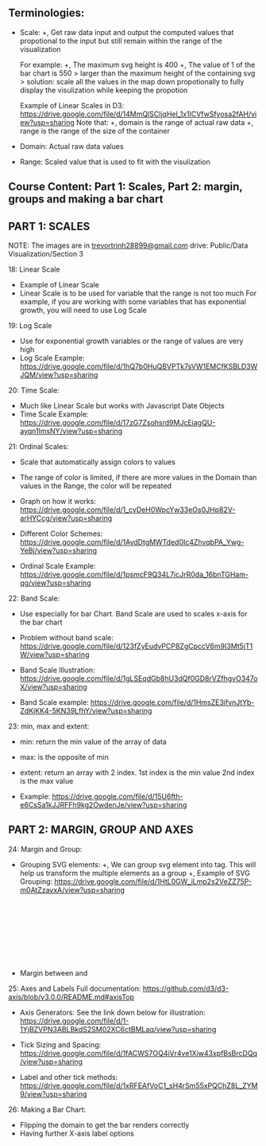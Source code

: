 ## Terminologies:

- Scale:
  +, Get raw data input and output the computed values that
  propotional to the input but still remain within the range of the visualization

  For example:
  +, The maximum svg height is 400
  +, The value of 1 of the bar chart is 550 > larger than the maximum
  height of the containing svg > solution: scale all the values in the map down propotionally
  to fully display the visulization while keeping the propotion

  Example of Linear Scales in D3: https://drive.google.com/file/d/14MmQlSCIjqHel_1x1lCVfwSfyosa2fAH/view?usp=sharing
  Note that:
  +, domain is the range of actual raw data
  +, range is the range of the size of the container

- Domain: Actual raw data values
- Range: Scaled value that is used to fit with the visulization

## Course Content: Part 1: Scales, Part 2: margin, groups and making a bar chart

## PART 1: SCALES

NOTE: The images are in trevortrinh28899@gmail.com drive: Public/Data Visualization/Section 3

18: Linear Scale

- Example of Linear Scale
- Linear Scale is to be used for variable that the range is not too much
  For example, if you are working with some variables that has exponential growth, you will
  need to use Log Scale

19: Log Scale

- Use for exponential growth variables or the range of values are very high
- Log Scale Example:
  https://drive.google.com/file/d/1hQ7b0HuQBVPTk7sVW1EMCfKSBLD3WJQM/view?usp=sharing

20: Time Scale:

- Much like Linear Scale but works with Javascript Date Objects
- Time Scale Example:
  https://drive.google.com/file/d/17zG7Zsohsrd9MJcEiagQU-ayqn1lmsNY/view?usp=sharing

21: Ordinal Scales:

- Scale that automatically assign colors to values
- The range of color is limited, if there are more values in the Domain than
  values in the Range, the color will be repeated

- Graph on how it works:
  https://drive.google.com/file/d/1_cvDeH0WpcYw33eOs0JHp82V-arHYCcg/view?usp=sharing
- Different Color Schemes:
  https://drive.google.com/file/d/1AydDtgMWTded0Ic4ZhvqbPA_Ywg-YeBj/view?usp=sharing
- Ordinal Scale Example:
  https://drive.google.com/file/d/1psmcF9Q34L7icJrR0da_16bnTGHam-qg/view?usp=sharing

22: Band Scale:

- Use especially for bar Chart. Band Scale are used to scales x-axis for the bar chart

- Problem without band scale:
  https://drive.google.com/file/d/123fZyEudvPCP8ZgCpccV6m9I3Mt5jT1W/view?usp=sharing
- Band Scale Illustration:
  https://drive.google.com/file/d/1gLSEqdGb8hU3dQf0GD8rVZfhgvO347oX/view?usp=sharing
- Band Scale example:
  https://drive.google.com/file/d/1HmsZE3ifvnJtYb-ZdKjKK4-5KN39LfhY/view?usp=sharing

23: min, max and extent:

- min: return the min value of the array of data
- max: is the opposite of min
- extent: return an array with 2 index. 1st index is the min value
  2nd index is the max value

- Example:
  https://drive.google.com/file/d/15U6fth-e6CsSa1kJJRFFh9kg2OwdenJe/view?usp=sharing

## PART 2: MARGIN, GROUP AND AXES

24: Margin and Group:

- Grouping SVG elements:
  +, We can group svg element into <g> tag. This will help us transform the multiple elements
  as a group
  +, Example of SVG Grouping:
  https://drive.google.com/file/d/1HtL0GW_iLmp2s2VeZZ75P-m0AtZzavxA/view?usp=sharing

- Margin between <g> and <svg>
  +, Illustration:
  https://drive.google.com/file/d/1DNFREOf4D1AlN0Em0BAidsXxZTzfNOAG/view?usp=sharing

25: Axes and Labels
Full documentation: https://github.com/d3/d3-axis/blob/v3.0.0/README.md#axisTop

- Axis Generators:
  See the link down below for illustration:
  https://drive.google.com/file/d/1-1YjBZVPN3ABLBkdS2SM02XC6ctBMLaq/view?usp=sharing

- Tick Sizing and Spacing:
  https://drive.google.com/file/d/1fACWS7OQ4iVr4ve1Xiw43xpfBsBrcDQq/view?usp=sharing

- Label and other tick methods:
  https://drive.google.com/file/d/1xRFEAfVoC1_sH4rSm55xPQChZ8L_ZYM9/view?usp=sharing

26: Making a Bar Chart:

- Flipping the domain to get the bar renders correctly
- Having further X-axis label options
